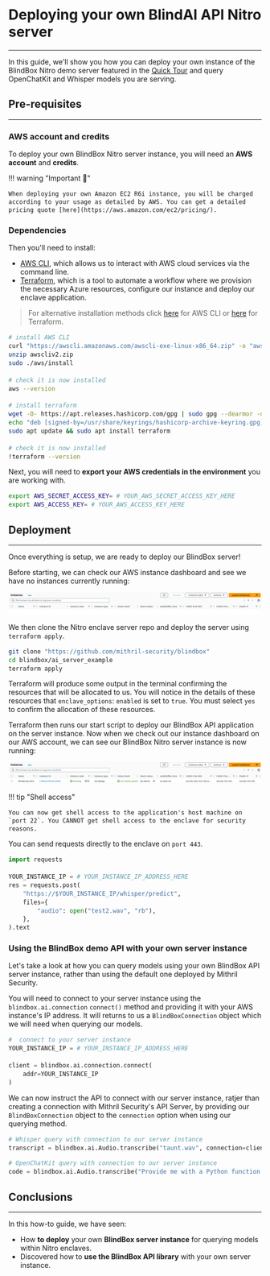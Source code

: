 # Deploying your own BlindAI API Nitro server
___________________________________________________

In this guide, we'll show you how you can deploy your own instance of the BlindBox Nitro demo server featured in the [Quick Tour](../getting-started/quick-tour.ipynb) and query OpenChatKit and Whisper models you are serving.

## Pre-requisites
________________________

### AWS account and credits

To deploy your own BlindBox Nitro server instance, you will need an **AWS account** and **credits**.

!!! warning "Important 💸"

    When deploying your own Amazon EC2 R6i instance, you will be charged according to your usage as detailed by AWS. You can get a detailed pricing quote [here](https://aws.amazon.com/ec2/pricing/).

### Dependencies

Then you'll need to install:

- [AWS CLI](https://docs.aws.amazon.com/cli/latest/userguide/cli-chap-welcome.html), which allows us to interact with AWS cloud services via the command line.
- [Terraform](https://www.terraform.io/), which is a tool to automate a workflow where we provision the necessary Azure resources, configure our instance and deploy our enclave application.

> For alternative installation methods click [here](https://docs.aws.amazon.com/cli/latest/userguide/getting-started-install.html) for AWS CLI or [here](https://developer.hashicorp.com/terraform/downloads) for Terraform.

```bash
# install AWS CLI
curl "https://awscli.amazonaws.com/awscli-exe-linux-x86_64.zip" -o "awscliv2.zip"
unzip awscliv2.zip
sudo ./aws/install

# check it is now installed
aws --version

# install terraform
wget -O- https://apt.releases.hashicorp.com/gpg | sudo gpg --dearmor -o /usr/share/keyrings/hashicorp-archive-keyring.gpg
echo "deb [signed-by=/usr/share/keyrings/hashicorp-archive-keyring.gpg] https://apt.releases.hashicorp.com $(lsb_release -cs) main" | sudo tee /etc/apt/sources.list.d/hashicorp.list
sudo apt update && sudo apt install terraform

# check it is now installed 
!terraform --version
```

Next, you will need to **export your AWS credentials in the environment** you are working with.

```bash
export AWS_SECRET_ACCESS_KEY= # YOUR_AWS_SECRET_ACCESS_KEY_HERE
export AWS_ACCESS_KEY= # YOUR_AWS_ACCESS_KEY_HERE
```

## Deployment
__________________________

Once everything is setup, we are ready to deploy our BlindBox server!

Before starting, we can check our AWS instance dashboard and see we have no instances currently running:

![no-instance-running.png](../../assets/no-instance-running.png)

We then clone the Nitro enclave server repo and deploy the server using `terraform apply`.

```bash
git clone "https://github.com/mithril-security/blindbox"
cd blindbox/ai_server_example
terraform apply
```

Terraform will produce some output in the terminal confirming the resources that will be allocated to us. You will notice in the details of these resources that `enclave_options`: `enabled` is set to `true`. You must select `yes` to confirm the allocation of these resources.

Terraform then runs our start script to deploy our BlindBox API application on the server instance. Now when we check out our instance dashboard on our AWS account, we can see our BlindBox Nitro server instance is now running:

![Nitro-server-running.png](../../assets/Nitro-server-running.png)

!!! tip "Shell access"

	You can now get shell access to the application's host machine on `port 22`. You CANNOT get shell access to the enclave for security reasons.

You can send requests directly to the enclave on `port 443`.

```python
import requests

YOUR_INSTANCE_IP = # YOUR_INSTANCE_IP_ADDRESS_HERE
res = requests.post(
    "https://$YOUR_INSTANCE_IP/whisper/predict",
    files={
        "audio": open("test2.wav", "rb"),
    },
).text
```

### Using the BlindBox demo API with your own server instance

Let's take a look at how you can query models using your own BlindBox API server instance, rather than using the default one deployed by Mithril Security.

You will need to connect to your server instance using the `blindbox.ai.connection` `connect()` method and providing it with your AWS instance's IP address. It will returns to us a `BlindBoxConnection` object which we will need when querying our models.

```python
#  connect to your server instance
YOUR_INSTANCE_IP = # YOUR_INSTANCE_IP_ADDRESS_HERE

client = blindbox.ai.connection.connect(
    addr=YOUR_INSTANCE_IP
)
```

We can now instruct the API to connect with our server instance, ratjer than creating a connection with Mithril Security's API Server, by providing our `BlindBoxConnection` object to the `connection` option when using our querying method.

```python
# Whisper query with connection to our server instance
transcript = blindbox.ai.Audio.transcribe("taunt.wav", connection=client)
```

```python
# OpenChatKit query with connection to our server instance
code = blindbox.ai.Audio.transcribe("Provide me with a Python function that prints out 1-10", connection=client)
```

## Conclusions
_________________

In this how-to guide, we have seen:

+ How **to deploy** your own **BlindBox server instance** for querying models within Nitro enclaves.
+ Discovered how to **use the BlindBox API library** with your own server instance.